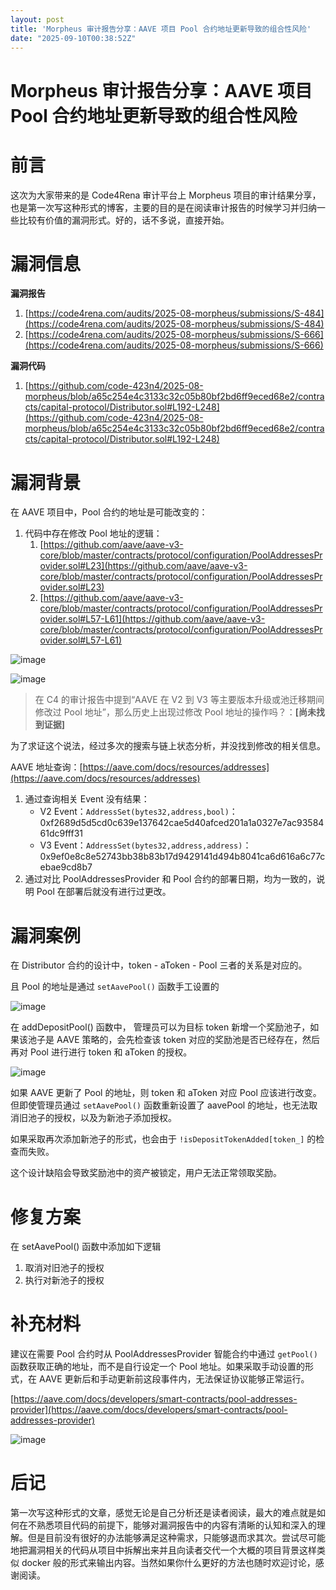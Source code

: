 ```yaml
---
layout: post
title: 'Morpheus 审计报告分享：AAVE 项目 Pool 合约地址更新导致的组合性风险'
date: "2025-09-10T00:38:52Z"
---
```

Morpheus 审计报告分享：AAVE 项目 Pool 合约地址更新导致的组合性风险
===========================================

前言
==

这次为大家带来的是 Code4Rena 审计平台上 Morpheus 项目的审计结果分享，也是第一次写这种形式的博客，主要的目的是在阅读审计报告的时候学习并归纳一些比较有价值的漏洞形式。好的，话不多说，直接开始。

漏洞信息
====

**漏洞报告**

1.  [https://code4rena.com/audits/2025-08-morpheus/submissions/S-484](https://code4rena.com/audits/2025-08-morpheus/submissions/S-484)
2.  [https://code4rena.com/audits/2025-08-morpheus/submissions/S-666](https://code4rena.com/audits/2025-08-morpheus/submissions/S-666)

**漏洞代码**

1.  [https://github.com/code-423n4/2025-08-morpheus/blob/a65c254e4c3133c32c05b80bf2bd6ff9eced68e2/contracts/capital-protocol/Distributor.sol#L192-L248](https://github.com/code-423n4/2025-08-morpheus/blob/a65c254e4c3133c32c05b80bf2bd6ff9eced68e2/contracts/capital-protocol/Distributor.sol#L192-L248)

漏洞背景
====

在 AAVE 项目中，Pool 合约的地址是可能改变的：

1.  代码中存在修改 Pool 地址的逻辑：
    1.  [https://github.com/aave/aave-v3-core/blob/master/contracts/protocol/configuration/PoolAddressesProvider.sol#L23](https://github.com/aave/aave-v3-core/blob/master/contracts/protocol/configuration/PoolAddressesProvider.sol#L23)
    2.  [https://github.com/aave/aave-v3-core/blob/master/contracts/protocol/configuration/PoolAddressesProvider.sol#L57-L61](https://github.com/aave/aave-v3-core/blob/master/contracts/protocol/configuration/PoolAddressesProvider.sol#L57-L61)

![image](https://img2024.cnblogs.com/blog/1483609/202509/1483609-20250909230924817-1225395902.png)

![image](https://img2024.cnblogs.com/blog/1483609/202509/1483609-20250909230935822-279325996.png)

> 在 C4 的审计报告中提到“AAVE 在 V2 到 V3 等主要版本升级或池迁移期间修改过 Pool 地址”，那么历史上出现过修改 Pool 地址的操作吗？：**\[尚未找到证据\]**

为了求证这个说法，经过多次的搜索与链上状态分析，并没找到修改的相关信息。

AAVE 地址查询：[https://aave.com/docs/resources/addresses](https://aave.com/docs/resources/addresses)

1.  通过查询相关 Event 没有结果：
    *   V2 Event：`AddressSet(bytes32,address,bool)`：0xf2689d5d5cd0c639e137642cae5d40afced201a1a0327e7ac9358461dc9fff31
    *   V3 Event：`AddressSet(bytes32,address,address)`：0x9ef0e8c8e52743bb38b83b17d9429141d494b8041ca6d616a6c77cebae9cd8b7
2.  通过对比 PoolAddressesProvider 和 Pool 合约的部署日期，均为一致的，说明 Pool 在部署后就没有进行过更改。

漏洞案例
====

在 Distributor 合约的设计中，token - aToken - Pool 三者的关系是对应的。

且 Pool 的地址是通过 `setAavePool()` 函数手工设置的

![image](https://img2024.cnblogs.com/blog/1483609/202509/1483609-20250909231341446-27729909.png)

在 addDepositPool() 函数中， 管理员可以为目标 token 新增一个奖励池子，如果该池子是 AAVE 策略的，会先检查该 token 对应的奖励池是否已经存在，然后再对 Pool 进行进行 token 和 aToken 的授权。

![image](https://img2024.cnblogs.com/blog/1483609/202509/1483609-20250909231424162-1965782790.png)

如果 AAVE 更新了 Pool 的地址，则 token 和 aToken 对应 Pool 应该进行改变。但即使管理员通过 `setAavePool()` 函数重新设置了 aavePool 的地址，也无法取消旧池子的授权，以及为新池子添加授权。

如果采取再次添加新池子的形式，也会由于 `!isDepositTokenAdded[token_]` 的检查而失败。

这个设计缺陷会导致奖励池中的资产被锁定，用户无法正常领取奖励。

修复方案
====

在 setAavePool() 函数中添加如下逻辑

1.  取消对旧池子的授权
2.  执行对新池子的授权

补充材料
====

建议在需要 Pool 合约时从 PoolAddressesProvider 智能合约中通过 `getPool()` 函数获取正确的地址，而不是自行设定一个 Pool 地址。如果采取手动设置的形式，在 AAVE 更新后和手动更新前这段事件内，无法保证协议能够正常运行。

[https://aave.com/docs/developers/smart-contracts/pool-addresses-provider](https://aave.com/docs/developers/smart-contracts/pool-addresses-provider)

![image](https://img2024.cnblogs.com/blog/1483609/202509/1483609-20250909231444211-558928003.png)

后记
==

第一次写这种形式的文章，感觉无论是自己分析还是读者阅读，最大的难点就是如何在不熟悉项目代码的前提下，能够对漏洞报告中的内容有清晰的认知和深入的理解。但是目前没有很好的办法能够满足这种需求，只能够退而求其次。尝试尽可能地把漏洞相关的代码从项目中拆解出来并且向读者交代一个大概的项目背景这样类似 docker 般的形式来输出内容。当然如果你什么更好的方法也随时欢迎讨论，感谢阅读。